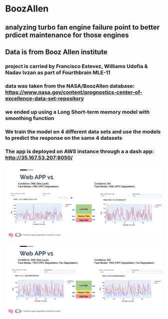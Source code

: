 # BoozAllen
## analyzing turbo fan engine failure point to better prdicet maintenance for those engines
## Data is from Booz Allen institute
### project is carried by Francisco Estevez, Williams Udofia & Nadav Ivzan as part of Fourthbrain MLE-11

### data was taken from the NASA/BoozAllen database: https://www.nasa.gov/content/prognostics-center-of-excellence-data-set-repository

### we ended up using a Long Short-term memory model with smoothing function

### We train the model on 4 different data sets and use the models to predict the response on the same 4 datasets

### The app is deployed on AWS instance through a a dash app: http://35.167.53.207:8050/

<p align = "center" draggable=”false” ><img src="Screenshot 2023-04-01 at 8.11.01 AM.png"
     width="800px"
     height="auto"/>
</p>
<p align = "center" draggable=”false” ><img src="Screenshot 2023-04-01 at 8.11.18 AM.png"
     width="800px"
     height="auto"/>
</p>




